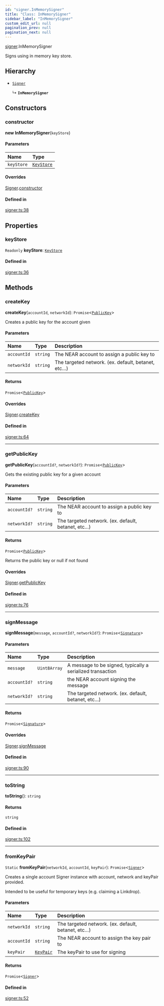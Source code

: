 ```yaml
---
id: "signer.InMemorySigner"
title: "Class: InMemorySigner"
sidebar_label: "InMemorySigner"
custom_edit_url: null
pagination_prev: null
pagination_next: null
---
```


[signer](../modules/signer.md).InMemorySigner

Signs using in memory key store.

## Hierarchy

- [`Signer`](signer.Signer.md)

  ↳ **`InMemorySigner`**

## Constructors

### constructor

**new InMemorySigner**(`keyStore`)

#### Parameters

| Name | Type |
| :------ | :------ |
| `keyStore` | [`KeyStore`](key_stores_keystore.KeyStore.md) |

#### Overrides

[Signer](signer.Signer.md).[constructor](signer.Signer.md#constructor)

#### Defined in

[signer.ts:38](https://github.com/maxhr/near--near-api-js/blob/87bf3c7e/packages/near-api-js/src/signer.ts#L38)

## Properties

### keyStore

 `Readonly` **keyStore**: [`KeyStore`](key_stores_keystore.KeyStore.md)

#### Defined in

[signer.ts:36](https://github.com/maxhr/near--near-api-js/blob/87bf3c7e/packages/near-api-js/src/signer.ts#L36)

## Methods

### createKey

**createKey**(`accountId`, `networkId`): `Promise`<[`PublicKey`](utils_key_pair.PublicKey.md)\>

Creates a public key for the account given

#### Parameters

| Name | Type | Description |
| :------ | :------ | :------ |
| `accountId` | `string` | The NEAR account to assign a public key to |
| `networkId` | `string` | The targeted network. (ex. default, betanet, etc…) |

#### Returns

`Promise`<[`PublicKey`](utils_key_pair.PublicKey.md)\>

#### Overrides

[Signer](signer.Signer.md).[createKey](signer.Signer.md#createkey)

#### Defined in

[signer.ts:64](https://github.com/maxhr/near--near-api-js/blob/87bf3c7e/packages/near-api-js/src/signer.ts#L64)

___

### getPublicKey

**getPublicKey**(`accountId?`, `networkId?`): `Promise`<[`PublicKey`](utils_key_pair.PublicKey.md)\>

Gets the existing public key for a given account

#### Parameters

| Name | Type | Description |
| :------ | :------ | :------ |
| `accountId?` | `string` | The NEAR account to assign a public key to |
| `networkId?` | `string` | The targeted network. (ex. default, betanet, etc…) |

#### Returns

`Promise`<[`PublicKey`](utils_key_pair.PublicKey.md)\>

Returns the public key or null if not found

#### Overrides

[Signer](signer.Signer.md).[getPublicKey](signer.Signer.md#getpublickey)

#### Defined in

[signer.ts:76](https://github.com/maxhr/near--near-api-js/blob/87bf3c7e/packages/near-api-js/src/signer.ts#L76)

___

### signMessage

**signMessage**(`message`, `accountId?`, `networkId?`): `Promise`<[`Signature`](../interfaces/utils_key_pair.Signature.md)\>

#### Parameters

| Name | Type | Description |
| :------ | :------ | :------ |
| `message` | `Uint8Array` | A message to be signed, typically a serialized transaction |
| `accountId?` | `string` | the NEAR account signing the message |
| `networkId?` | `string` | The targeted network. (ex. default, betanet, etc…) |

#### Returns

`Promise`<[`Signature`](../interfaces/utils_key_pair.Signature.md)\>

#### Overrides

[Signer](signer.Signer.md).[signMessage](signer.Signer.md#signmessage)

#### Defined in

[signer.ts:90](https://github.com/maxhr/near--near-api-js/blob/87bf3c7e/packages/near-api-js/src/signer.ts#L90)

___

### toString

**toString**(): `string`

#### Returns

`string`

#### Defined in

[signer.ts:102](https://github.com/maxhr/near--near-api-js/blob/87bf3c7e/packages/near-api-js/src/signer.ts#L102)

___

### fromKeyPair

`Static` **fromKeyPair**(`networkId`, `accountId`, `keyPair`): `Promise`<[`Signer`](signer.Signer.md)\>

Creates a single account Signer instance with account, network and keyPair provided.

Intended to be useful for temporary keys (e.g. claiming a Linkdrop).

#### Parameters

| Name | Type | Description |
| :------ | :------ | :------ |
| `networkId` | `string` | The targeted network. (ex. default, betanet, etc…) |
| `accountId` | `string` | The NEAR account to assign the key pair to |
| `keyPair` | [`KeyPair`](utils_key_pair.KeyPair.md) | The keyPair to use for signing |

#### Returns

`Promise`<[`Signer`](signer.Signer.md)\>

#### Defined in

[signer.ts:52](https://github.com/maxhr/near--near-api-js/blob/87bf3c7e/packages/near-api-js/src/signer.ts#L52)
